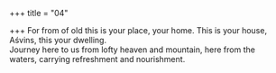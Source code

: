 +++
title = "04"

+++
For from of old this is your place, your home. This is your house, Aśvins,  this your dwelling.  
Journey here to us from lofty heaven and mountain, here from the  
waters, carrying refreshment and nourishment.  